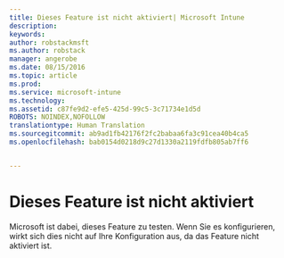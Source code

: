 ```yaml
---
title: Dieses Feature ist nicht aktiviert| Microsoft Intune
description: 
keywords: 
author: robstackmsft
ms.author: robstack
manager: angerobe
ms.date: 08/15/2016
ms.topic: article
ms.prod: 
ms.service: microsoft-intune
ms.technology: 
ms.assetid: c87fe9d2-efe5-425d-99c5-3c71734e1d5d
ROBOTS: NOINDEX,NOFOLLOW
translationtype: Human Translation
ms.sourcegitcommit: ab9ad1fb42176f2fc2babaa6fa3c91cea40b4ca5
ms.openlocfilehash: bab0154d0218d9c27d1330a2119fdfb805ab7ff6


---
```


# <a name="this-feature-has-not-been-enabled"></a>Dieses Feature ist nicht aktiviert
Microsoft ist dabei, dieses Feature zu testen. Wenn Sie es konfigurieren, wirkt sich dies nicht auf Ihre Konfiguration aus, da das Feature nicht aktiviert ist.



<!--HONumber=Nov16_HO1-->


